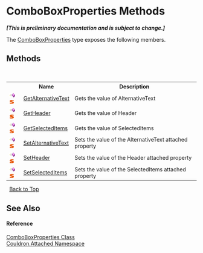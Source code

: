 # ComboBoxProperties Methods
 _**\[This is preliminary documentation and is subject to change.\]**_

The <a href="T_Couldron_Attached_ComboBoxProperties">ComboBoxProperties</a> type exposes the following members.


## Methods
&nbsp;<table><tr><th></th><th>Name</th><th>Description</th></tr><tr><td>![Public method](media/pubmethod.gif "Public method")![Static member](media/static.gif "Static member")</td><td><a href="M_Couldron_Attached_ComboBoxProperties_GetAlternativeText">GetAlternativeText</a></td><td>
Gets the value of AlternativeText</td></tr><tr><td>![Public method](media/pubmethod.gif "Public method")![Static member](media/static.gif "Static member")</td><td><a href="M_Couldron_Attached_ComboBoxProperties_GetHeader">GetHeader</a></td><td>
Gets the value of Header</td></tr><tr><td>![Public method](media/pubmethod.gif "Public method")![Static member](media/static.gif "Static member")</td><td><a href="M_Couldron_Attached_ComboBoxProperties_GetSelectedItems">GetSelectedItems</a></td><td>
Gets the value of SelectedItems</td></tr><tr><td>![Public method](media/pubmethod.gif "Public method")![Static member](media/static.gif "Static member")</td><td><a href="M_Couldron_Attached_ComboBoxProperties_SetAlternativeText">SetAlternativeText</a></td><td>
Sets the value of the AlternativeText attached property</td></tr><tr><td>![Public method](media/pubmethod.gif "Public method")![Static member](media/static.gif "Static member")</td><td><a href="M_Couldron_Attached_ComboBoxProperties_SetHeader">SetHeader</a></td><td>
Sets the value of the Header attached property</td></tr><tr><td>![Public method](media/pubmethod.gif "Public method")![Static member](media/static.gif "Static member")</td><td><a href="M_Couldron_Attached_ComboBoxProperties_SetSelectedItems">SetSelectedItems</a></td><td>
Sets the value of the SelectedItems attached property</td></tr></table>&nbsp;
<a href="#comboboxproperties-methods">Back to Top</a>

## See Also


#### Reference
<a href="T_Couldron_Attached_ComboBoxProperties">ComboBoxProperties Class</a><br /><a href="N_Couldron_Attached">Couldron.Attached Namespace</a><br />